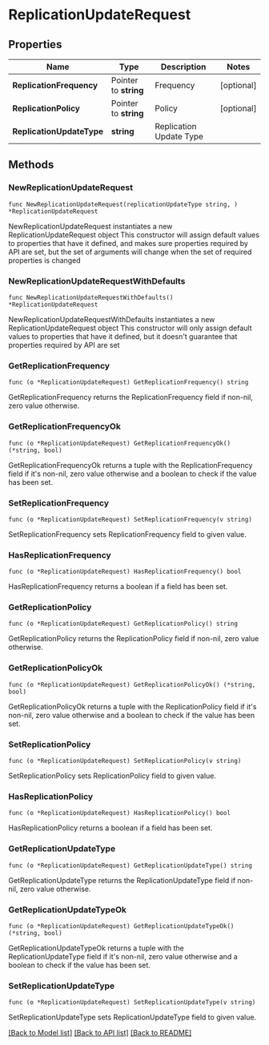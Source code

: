# ReplicationUpdateRequest

## Properties

Name | Type | Description | Notes
------------ | ------------- | ------------- | -------------
**ReplicationFrequency** | Pointer to **string** | Frequency | [optional] 
**ReplicationPolicy** | Pointer to **string** | Policy | [optional] 
**ReplicationUpdateType** | **string** | Replication Update Type | 

## Methods

### NewReplicationUpdateRequest

`func NewReplicationUpdateRequest(replicationUpdateType string, ) *ReplicationUpdateRequest`

NewReplicationUpdateRequest instantiates a new ReplicationUpdateRequest object
This constructor will assign default values to properties that have it defined,
and makes sure properties required by API are set, but the set of arguments
will change when the set of required properties is changed

### NewReplicationUpdateRequestWithDefaults

`func NewReplicationUpdateRequestWithDefaults() *ReplicationUpdateRequest`

NewReplicationUpdateRequestWithDefaults instantiates a new ReplicationUpdateRequest object
This constructor will only assign default values to properties that have it defined,
but it doesn't guarantee that properties required by API are set

### GetReplicationFrequency

`func (o *ReplicationUpdateRequest) GetReplicationFrequency() string`

GetReplicationFrequency returns the ReplicationFrequency field if non-nil, zero value otherwise.

### GetReplicationFrequencyOk

`func (o *ReplicationUpdateRequest) GetReplicationFrequencyOk() (*string, bool)`

GetReplicationFrequencyOk returns a tuple with the ReplicationFrequency field if it's non-nil, zero value otherwise
and a boolean to check if the value has been set.

### SetReplicationFrequency

`func (o *ReplicationUpdateRequest) SetReplicationFrequency(v string)`

SetReplicationFrequency sets ReplicationFrequency field to given value.

### HasReplicationFrequency

`func (o *ReplicationUpdateRequest) HasReplicationFrequency() bool`

HasReplicationFrequency returns a boolean if a field has been set.

### GetReplicationPolicy

`func (o *ReplicationUpdateRequest) GetReplicationPolicy() string`

GetReplicationPolicy returns the ReplicationPolicy field if non-nil, zero value otherwise.

### GetReplicationPolicyOk

`func (o *ReplicationUpdateRequest) GetReplicationPolicyOk() (*string, bool)`

GetReplicationPolicyOk returns a tuple with the ReplicationPolicy field if it's non-nil, zero value otherwise
and a boolean to check if the value has been set.

### SetReplicationPolicy

`func (o *ReplicationUpdateRequest) SetReplicationPolicy(v string)`

SetReplicationPolicy sets ReplicationPolicy field to given value.

### HasReplicationPolicy

`func (o *ReplicationUpdateRequest) HasReplicationPolicy() bool`

HasReplicationPolicy returns a boolean if a field has been set.

### GetReplicationUpdateType

`func (o *ReplicationUpdateRequest) GetReplicationUpdateType() string`

GetReplicationUpdateType returns the ReplicationUpdateType field if non-nil, zero value otherwise.

### GetReplicationUpdateTypeOk

`func (o *ReplicationUpdateRequest) GetReplicationUpdateTypeOk() (*string, bool)`

GetReplicationUpdateTypeOk returns a tuple with the ReplicationUpdateType field if it's non-nil, zero value otherwise
and a boolean to check if the value has been set.

### SetReplicationUpdateType

`func (o *ReplicationUpdateRequest) SetReplicationUpdateType(v string)`

SetReplicationUpdateType sets ReplicationUpdateType field to given value.



[[Back to Model list]](../README.md#documentation-for-models) [[Back to API list]](../README.md#documentation-for-api-endpoints) [[Back to README]](../README.md)


